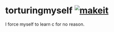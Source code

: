 # torturingmyself [![makeit](https://github.com/wooter6928196219911/torturingmyself/actions/workflows/c-cpp.yml/badge.svg)](https://github.com/wooter6928196219911/torturingmyself/actions/workflows/c-cpp.yml)
I force myself to learn c for no reason.

